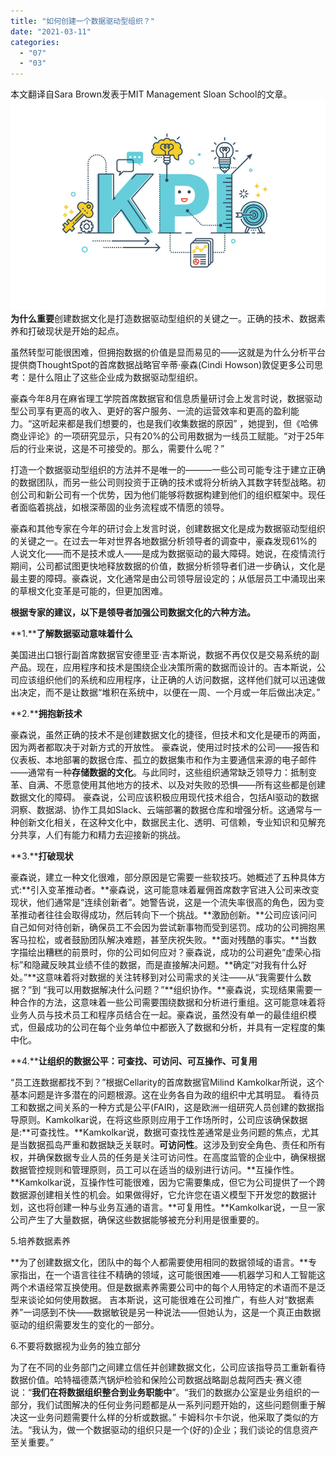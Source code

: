 ```yaml
---
title: "如何创建一个数据驱动型组织？"
date: "2021-03-11"
categories: 
  - "07"
  - "03"
---
```


本文翻译自Sara Brown发表于MIT Management Sloan School的文章。 ![](images/kpi-kpiacc-ae-kpieaeaaoaeaeaa.jpeg) **为什么重要**创建数据文化是打造数据驱动型组织的关键之一。正确的技术、数据素养和打破现状是开始的起点。

虽然转型可能很困难，但拥抱数据的价值是显而易见的——这就是为什么分析平台提供商ThoughtSpot的首席数据战略官辛蒂·豪森(Cindi Howson)敦促更多公司思考：是什么阻止了这些企业成为数据驱动型组织。

豪森今年8月在麻省理工学院首席数据官和信息质量研讨会上发言时说，数据驱动型公司享有更高的收入、更好的客户服务、一流的运营效率和更高的盈利能力。“这听起来都是我们想要的，也是我们收集数据的原因” ，她提到，但《哈佛商业评论》的一项研究显示，只有20%的公司用数据为一线员工赋能。“对于25年后的行业来说，这是不可接受的。那么，需要什么呢？”

打造一个数据驱动型组织的方法并不是唯一的———一些公司可能专注于建立正确的数据团队，而另一些公司则投资于正确的技术或将分析纳入其数字转型战略。初创公司和新公司有一个优势，因为他们能够将数据构建到他们的组织框架中。现任者面临着挑战，如根深蒂固的业务流程或不情愿的领导。

豪森和其他专家在今年的研讨会上发言时说，创建数据文化是成为数据驱动型组织的关键之一。在过去一年对世界各地数据分析领导者的调查中，豪森发现61%的人说文化——而不是技术或人——是成为数据驱动的最大障碍。她说，在疫情流行期间，公司都试图更快地释放数据的价值，数据分析领导者们进一步确认，文化是最主要的障碍。豪森说，文化通常是由公司领导层设定的；从低层员工中涌现出来的草根文化变革是可能的，但更加困难。

**根据专家的建议，以下是领导者加强公司数据文化的六种方法。**

**1.****了解数据驱动意味着什么**

美国进出口银行副首席数据官安德里亚·吉本斯说，数据不再仅仅是交易系统的副产品。现在，应用程序和技术是围绕企业决策所需的数据而设计的。吉本斯说，公司应该组织他们的系统和应用程序，让正确的人访问数据，这样他们就可以迅速做出决定，而不是让数据“堆积在系统中，以便在一周、一个月或一年后做出决定。”

**2.****拥抱新技术**

豪森说，虽然正确的技术不是创建数据文化的捷径，但技术和文化是硬币的两面，因为两者都取决于对新方式的开放性。 豪森说，使用过时技术的公司——报告和仪表板、本地部署的数据仓库、孤立的数据集市和作为主要通信来源的电子邮件——通常有一种**存储数据的文化**。与此同时，这些组织通常缺乏领导力：抵制变革、自满、不愿意使用其他地方的技术、以及对失败的恐惧——所有这些都是创建数据文化的障碍。 豪森说，公司应该积极应用现代技术组合，包括AI驱动的数据洞察、数据湖、协作工具如Slack、云端部署的数据仓库和增强分析。这通常与一种创新文化相关，在这种文化中，数据民主化、透明、可信赖，专业知识和见解充分共享，人们有能力和精力去迎接新的挑战。

**3.****打破现状**

豪森说，建立一种文化很难，部分原因是它需要一些软技巧。她概述了五种具体方式:**引入变革推动者。**豪森说，这可能意味着雇佣首席数字官进入公司来改变现状，他们通常是“连续创新者”。她警告说，这是一个流失率很高的角色，因为变革推动者往往会取得成功，然后转向下一个挑战。**激励创新。**公司应该问问自己如何对待创新，确保员工不会因为尝试新事物而受到惩罚。成功的公司拥抱黑客马拉松，或者鼓励团队解决难题，甚至庆祝失败。**面对残酷的事实。**当数字描绘出糟糕的前景时，你的公司如何应对？豪森说，成功的公司避免“虚荣心指标”和隐藏反映其业绩不佳的数据，而是直接解决问题。**确定“对我有什么好处。”**这意味着将对数据的关注转移到对公司需求的关注——从“我需要什么数据？”到 “我可以用数据解决什么问题？”**组织协作。**豪森说，实现结果需要一种合作的方法，这意味着一些公司需要围绕数据和分析进行重组。这可能意味着将业务人员与技术员工和程序员结合在一起。豪森说，虽然没有单一的最佳组织模式，但最成功的公司在每个业务单位中都嵌入了数据和分析，并具有一定程度的集中化。

**4.****让组织的数据公平：可查找、可访问、可互操作、可复用**

“员工连数据都找不到？”根据Cellarity的首席数据官Milind Kamkolkar所说，这个基本问题是许多潜在的问题根源。这在业务各自为政的组织中尤其明显。 看待员工和数据之间关系的一种方式是公平(FAIR)，这是欧洲一组研究人员创建的数据指导原则。Kamkolkar说，在将这些原则应用于工作场所时，公司应该确保数据是:**可查找性。**Kamkolkar说，数据可查找性差通常是业务问题的焦点，尤其是当数据孤岛严重和数据缺乏关联时。**可访问性**。这涉及到安全角色、责任和所有权，并确保数据专业人员的任务是关注可访问性。在高度监管的企业中，确保根据数据管控规则和管理原则，员工可以在适当的级别进行访问。**互操作性。**Kamkolkar说，互操作性可能很难，因为它需要集成，但它为公司提供了一个跨数据源创建相关性的机会。如果做得好，它允许您在语义模型下开发您的数据计划，这也将创建一种与业务互通的语言。**可复用性。**Kamkolkar说，一旦一家公司产生了大量数据，确保这些数据能够被充分利用是很重要的。

5.培养数据素养

**为了创建数据文化，团队中的每个人都需要使用相同的数据领域的语言。**专家指出，在一个语言往往不精确的领域，这可能很困难——机器学习和人工智能这两个术语经常互换使用。但是数据素养需要公司中的每个人用特定的术语而不是泛型来谈论如何使用数据。 吉本斯说，这可能很难在公司推广，有些人对“数据素养”一词感到不快——数据敏锐是另一种说法——但她认为，这是一个真正由数据驱动的组织需要发生的变化的一部分。

6.不要将数据视为业务的独立部分

为了在不同的业务部门之间建立信任并创建数据文化，公司应该指导员工重新看待数据价值。哈特福德蒸汽锅炉检验和保险公司数据战略副总裁阿西夫·赛义德说：“**我们在将数据组织整合到业务职能中**”。“我们的数据办公室是业务组织的一部分，我们试图解决的任何业务问题都是从一系列问题开始的，这些问题侧重于解决这一业务问题需要什么样的分析或数据。” 卡姆科尔卡尔说，他采取了类似的方法。“我认为，做一个数据驱动的组织只是一个(好的)企业；我们谈论的信息资产至关重要。”
